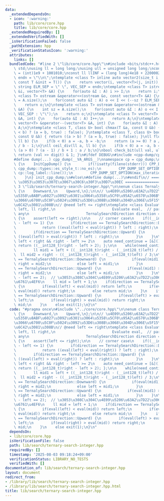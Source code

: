 ```yaml
---
data:
  _extendedDependsOn:
  - icon: ':warning:'
    path: lib/core/core.hpp
    title: lib/core/core.hpp
  _extendedRequiredBy: []
  _extendedVerifiedWith: []
  _isVerificationFailed: false
  _pathExtension: hpp
  _verificationStatusIcon: ':warning:'
  attributes:
    links: []
  bundledCode: "#line 2 \"lib/core/core.hpp\"\n#include <bits/stdc++.h>\nusing namespace\
    \ std;\nusing ll = long long;\nusing ull = unsigned long long;\nconst int INF\
    \ = (int)1e9 + 1001010;\nconst ll llINF = (long long)4e18 + 22000020;\nconst string\
    \ endn = \"\\n\";\ntemplate <class T> inline auto vector2(size_t i, size_t j,\
    \ const T &init = T()) {\n    return vector(i, vector<T>(j, init));\n}\nconst\
    \ string ELM_SEP = \" \", VEC_SEP = endn;\ntemplate <class T> istream &operator>>(istream\
    \ &i, vector<T> &A) {\n    for(auto &I : A) i >> I;\n    return i;\n}\ntemplate\
    \ <class T> ostream &operator<<(ostream &o, const vector<T> &A) {\n    int sz\
    \ = A.size();\n    for(const auto &I : A) o << I << (--sz ? ELM_SEP : \"\");\n\
    \    return o;\n}\ntemplate <class T> ostream &operator<<(ostream &o, const vector<vector<T>>\
    \ &A) {\n    int sz = A.size();\n    for(const auto &I : A) o << I << (--sz ?\
    \ VEC_SEP : \"\");\n    return o;\n}\ntemplate <class T> vector<T> &operator++(vector<T>\
    \ &A, int) {\n    for(auto &I : A) I++;\n    return A;\n}\ntemplate <class T>\
    \ vector<T> &operator--(vector<T> &A, int) {\n    for(auto &I : A) I--;\n    return\
    \ A;\n}\ntemplate <class T, class U> bool chmax(T &a, const U &b) { return ((a\
    \ < b) ? (a = b, true) : false); }\ntemplate <class T, class U> bool chmin(T &a,\
    \ const U &b) { return ((a > b) ? (a = b, true) : false); }\nll floor_div(ll a,\
    \ ll b) {\n    if(b < 0) a = -a, b = -b;\n    return (a >= 0) ? a / b : (a + 1)\
    \ / b - 1;\n}\nll ceil_div(ll a, ll b) {\n    if(b < 0) a = -a, b = -b;\n    return\
    \ (a > 0) ? (a - 1) / b + 1 : a / b;\n}\nbool check_bit(ull val, ull digit) {\
    \ return (val >> digit) & 1; }\n#ifdef DEBUG\n#include <cpp-dump/cpp-dump.hpp>\n\
    #define dump(...) cpp_dump(__VA_ARGS__)\nnamespace cp = cpp_dump;\nstruct InitCppDump\
    \ {\n    InitCppDump() {\n        if(!isatty(fileno(stderr))) CPP_DUMP_SET_OPTION(es_style,\
    \ cpp_dump::types::es_style_t::no_es);\n        CPP_DUMP_SET_OPTION(log_label_func,\
    \ cp::log_label::line());\n        CPP_DUMP_SET_OPTION(max_iteration_count, 30);\n\
    \    }\n} init_cpp_dump;\n#else\n#define dump(...)\n#endif\n// ====================\
    \ \u3053\u3053\u307E\u3067\u30C6\u30F3\u30D7\u30EC ====================\n#line\
    \ 3 \"lib/search/ternary-search-integer.hpp\"\n\nenum class TernalySearchDirection\
    \ {\n    Downward,\n    Upward,\n};\n\n// \u4E09\u5206\u63A2\u7D22\n// \u72ED\u7FA9\
    \u5358\u8ABF\u6027\u3092\u6301\u3064\u5358\u5CF0\u95A2\u6570\u306B\u3064\u3044\
    \u3066\u6700\u5C0F\u5024\u3092\u53D6\u308B\u3068\u304D\u306E\u5F15\u6570\u3092\
    \u6C42\u3081\u308B\n// @need left <= right\ntemplate <class Evaluate>\nll ternary_search_integer(ll\
    \ left, ll right,\n                          Evaluate eval,  // param: ll, return:\
    \ any\n                          TernalySearchDirection direction = TernalySearchDirection::Downward)\
    \ {\n    assert(left <= right);\n\n    // corner case\n    if((__int128_t)right\
    \ - left <= 1) {\n        if(direction == TernalySearchDirection::Downward) {\n\
    \            return ((eval(left) < eval(right)) ? left : right);\n        }\n\
    \        if(direction == TernalySearchDirection::Upward) {\n            return\
    \ ((eval(left) > eval(right)) ? left : right);\n        }\n    }\n\n    // \u2705\
    \ left < right && right - left >= 2\n    auto need_continue = [&]() -> bool {\
    \ return ((__int128_t)right - left > 2); };\n\n    while(need_continue()) {\n\
    \        ll mid1 = left + ((__int128_t)right - (__int128_t)left) / 3;\n      \
    \  ll mid2 = right - ((__int128_t)right - (__int128_t)left) / 3;\n\n        if(direction\
    \ == TernalySearchDirection::Downward) {\n            if(eval(mid1) < eval(mid2))\
    \ right = mid2;\n            else left = mid1;\n        }\n        if(direction\
    \ == TernalySearchDirection::Upward) {\n            if(eval(mid1) > eval(mid2))\
    \ right = mid2;\n            else left = mid1;\n        }\n    }\n\n    assert(right\
    \ - left == 2);  // \u3053\u308C\u304C\u4E09\u5206\u63A2\u7D22\u306E\u7D42\u4E86\
    \u6761\u4EF6\n    ll mid = left + 1;\n    if(direction == TernalySearchDirection::Downward)\
    \ {\n        if(eval(left) < eval(mid)) return left;\n        if(eval(right) <\
    \ eval(mid)) return right;\n        else return mid;\n    }\n    if(direction\
    \ == TernalySearchDirection::Upward) {\n        if(eval(left) > eval(mid)) return\
    \ left;\n        if(eval(right) > eval(mid)) return right;\n        else return\
    \ mid;\n    }\n    else exit(1);\n}\n"
  code: "#pragma once\n#include \"../core/core.hpp\"\n\nenum class TernalySearchDirection\
    \ {\n    Downward,\n    Upward,\n};\n\n// \u4E09\u5206\u63A2\u7D22\n// \u72ED\u7FA9\
    \u5358\u8ABF\u6027\u3092\u6301\u3064\u5358\u5CF0\u95A2\u6570\u306B\u3064\u3044\
    \u3066\u6700\u5C0F\u5024\u3092\u53D6\u308B\u3068\u304D\u306E\u5F15\u6570\u3092\
    \u6C42\u3081\u308B\n// @need left <= right\ntemplate <class Evaluate>\nll ternary_search_integer(ll\
    \ left, ll right,\n                          Evaluate eval,  // param: ll, return:\
    \ any\n                          TernalySearchDirection direction = TernalySearchDirection::Downward)\
    \ {\n    assert(left <= right);\n\n    // corner case\n    if((__int128_t)right\
    \ - left <= 1) {\n        if(direction == TernalySearchDirection::Downward) {\n\
    \            return ((eval(left) < eval(right)) ? left : right);\n        }\n\
    \        if(direction == TernalySearchDirection::Upward) {\n            return\
    \ ((eval(left) > eval(right)) ? left : right);\n        }\n    }\n\n    // \u2705\
    \ left < right && right - left >= 2\n    auto need_continue = [&]() -> bool {\
    \ return ((__int128_t)right - left > 2); };\n\n    while(need_continue()) {\n\
    \        ll mid1 = left + ((__int128_t)right - (__int128_t)left) / 3;\n      \
    \  ll mid2 = right - ((__int128_t)right - (__int128_t)left) / 3;\n\n        if(direction\
    \ == TernalySearchDirection::Downward) {\n            if(eval(mid1) < eval(mid2))\
    \ right = mid2;\n            else left = mid1;\n        }\n        if(direction\
    \ == TernalySearchDirection::Upward) {\n            if(eval(mid1) > eval(mid2))\
    \ right = mid2;\n            else left = mid1;\n        }\n    }\n\n    assert(right\
    \ - left == 2);  // \u3053\u308C\u304C\u4E09\u5206\u63A2\u7D22\u306E\u7D42\u4E86\
    \u6761\u4EF6\n    ll mid = left + 1;\n    if(direction == TernalySearchDirection::Downward)\
    \ {\n        if(eval(left) < eval(mid)) return left;\n        if(eval(right) <\
    \ eval(mid)) return right;\n        else return mid;\n    }\n    if(direction\
    \ == TernalySearchDirection::Upward) {\n        if(eval(left) > eval(mid)) return\
    \ left;\n        if(eval(right) > eval(mid)) return right;\n        else return\
    \ mid;\n    }\n    else exit(1);\n}\n"
  dependsOn:
  - lib/core/core.hpp
  isVerificationFile: false
  path: lib/search/ternary-search-integer.hpp
  requiredBy: []
  timestamp: '2025-08-03 09:18:24+09:00'
  verificationStatus: LIBRARY_NO_TESTS
  verifiedWith: []
documentation_of: lib/search/ternary-search-integer.hpp
layout: document
redirect_from:
- /library/lib/search/ternary-search-integer.hpp
- /library/lib/search/ternary-search-integer.hpp.html
title: lib/search/ternary-search-integer.hpp
---
```

